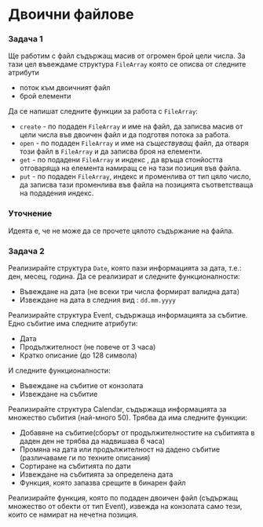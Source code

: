 # Двоични файлове

### Задача 1
Ще работим с файл съдържащ масив от огромен брой цели числа. За тази цел въвеждаме структура `FileArray` която се описва от следните атрибути
- поток към двоичният файл
- брой елементи

Да се напишат следните функции за работа с `FileArray`:
- `create` - по подаден `FileArray` и име на файл, да записва масив от цели числа във двоичен файл и да подготвя потока за работа.
- `open` - по подаден `FileArray` и име на *съществуващ* файл, да отваря този файл в `FileArray` и да записва броя на елементи.
- `get` - по подадени `FileArray` и индекс , да връща стонйостта отговаряща на елемента намиращ се на тази позиция във файла.
- `put` - по подаден `FileArray`, индекс и променлива от тип цяло число, да записва тази променлива във файла на позицията съответстваща на подадения индекс.

### Уточнение
Идеята е, че не може да се прочете цялото съдържание на файла. 

### Задача 2
Реализирайте структура `Date`, която пази информацията за дата, т.е.: ден, месец, година. Да се реализират и следните функционалности:
- Въвеждане на дата (не всеки три числа формират валидна
дата)
- Извеждане на дата в следния вид : `dd.mm.yyyy`

Реализирайте структура Event, съдържаща информацията за събитие.
Едно събитие има следните атрибути:
- Дата
- Продължителност (не повече от 3 часа)
- Кратко описание (до 128 символа)

И следните функционалности:
- Въвеждане на събитие от конзолата
- Извеждане на събитие

Реализирайте структура Calendar, съдържаща информацията за множество събития (най-много 50). Трябва да има следните функции:
- Добавяне на събитие(сборът от продължителностите на събитията в даден ден не трябва да надвишава 6 часа)
- Промяна на дата или продължителност на дадено събитие (различаваме ги по техните описания)
- Сортиране на събитията по дати
- Извеждане на събитията за определена дата
- Функция, която запазва срещите в бинарен файл

Реализирайте функция, която по подаден двоичен файл (съдържащ множество от обекти от тип Event), извежда на конзолата само тези, които се намират на нечетна позиция.